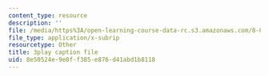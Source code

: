 ```yaml
---
content_type: resource
description: ''
file: /media/https%3A/open-learning-course-data-rc.s3.amazonaws.com/8-01sc-classical-mechanics-fall-2016/8e50524e9e0ff385e876d41abd1b8118_hxa6jAYA980.srt
file_type: application/x-subrip
resourcetype: Other
title: 3play caption file
uid: 8e50524e-9e0f-f385-e876-d41abd1b8118
---
```

